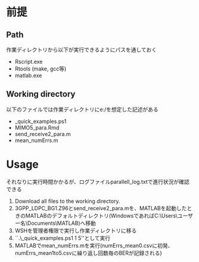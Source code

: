# 前提
## Path
作業ディレクトリから以下が実行できるようにパスを通しておく
- Rscript.exe
- Rtools (make, gcc等)
- matlab.exe

## Working directory
以下のファイルでは作業ディレクトリにe:/を想定した記述がある
- _quick_examples.ps1
- MIMO5_para.Rmd
- send_receive2_para.m
- mean_numErrs.m

# Usage
それなりに実行時間かかるが、ログファイルparallell_log.txtで進行状況が確認できる

1. Download all files to the working directory.
2. 3GPP_LDPC_BG1.Z96とsend_receive2_para.mを、MATLABを起動したときのMATLABのデフォルトディレクトリ(WindowsであればC:\Users\ユーザー名\Documents\MATLAB)へ移動
3. WSHを管理者権限で実行し作業ディレクトリに移る
4. ``.\\_quick_examples.ps1 1 5''として実行
5. MATLABでmean_numErrs.mを実行(numErrs_mean0.csvに初発、numErrs_mean1to5.csvに繰り返し回数毎のBERが記録される)
